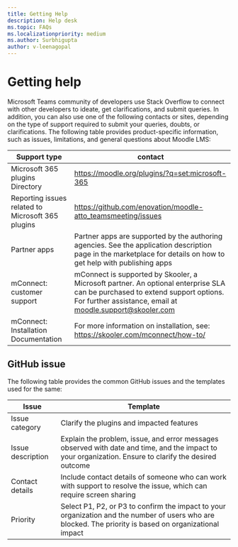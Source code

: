 ```yaml
---
title: Getting Help
description: Help desk
ms.topic: FAQs
ms.localizationpriority: medium
ms.author: Surbhigupta
author: v-leenagopal
---
```


# Getting help

Microsoft Teams community of developers use Stack Overflow to connect with other developers to ideate, get clarifications, and submit queries. In addition, you can also use one of the following contacts or sites, depending on the type of support required to submit your queries, doubts, or clarifications. The following table provides product-specific information, such as issues, limitations, and general questions about Moodle LMS:

|Support type| contact|
|------------|--------|
| Microsoft 365 plugins Directory | https://moodle.org/plugins/?q=set:microsoft-365|
| Reporting issues related to Microsoft 365 plugins| https://github.com/enovation/moodle-atto_teamsmeeting/issues| 
| Partner apps| Partner apps are supported by the authoring agencies. See the application description page in the marketplace for details on how to get help with publishing apps|
| mConnect: customer support| mConnect is supported by Skooler, a Microsoft partner. An optional enterprise SLA can be purchased to extend support options. For further assistance, email at moodle.support@skooler.com|
| mConnect: Installation Documentation| For more information on installation, see: https://skooler.com/mconnect/how-to/|
   
## GitHub issue

The following table provides the common GitHub issues and the templates used for the same:

|Issue| Template|
|-----|---------|
| Issue category| Clarify the plugins and impacted features|
| Issue description| Explain the problem, issue, and error messages observed with date and time, and the impact to your organization. Ensure to clarify the desired outcome|
| Contact details| Include contact details of someone who can work with support to resolve the issue, which can require screen sharing|
| Priority| Select P1, P2, or P3 to confirm the impact to your organization and the number of users who are blocked. The priority is based on organizational impact|


